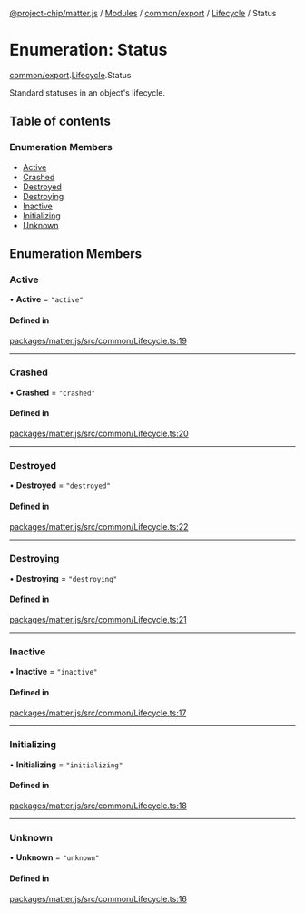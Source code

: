 [@project-chip/matter.js](../README.md) / [Modules](../modules.md) / [common/export](../modules/common_export.md) / [Lifecycle](../modules/common_export.Lifecycle.md) / Status

# Enumeration: Status

[common/export](../modules/common_export.md).[Lifecycle](../modules/common_export.Lifecycle.md).Status

Standard statuses in an object's lifecycle.

## Table of contents

### Enumeration Members

- [Active](common_export.Lifecycle.Status.md#active)
- [Crashed](common_export.Lifecycle.Status.md#crashed)
- [Destroyed](common_export.Lifecycle.Status.md#destroyed)
- [Destroying](common_export.Lifecycle.Status.md#destroying)
- [Inactive](common_export.Lifecycle.Status.md#inactive)
- [Initializing](common_export.Lifecycle.Status.md#initializing)
- [Unknown](common_export.Lifecycle.Status.md#unknown)

## Enumeration Members

### Active

• **Active** = ``"active"``

#### Defined in

[packages/matter.js/src/common/Lifecycle.ts:19](https://github.com/project-chip/matter.js/blob/904d0c9b952b91f28a21803759c5e5c66ee4d272/packages/matter.js/src/common/Lifecycle.ts#L19)

___

### Crashed

• **Crashed** = ``"crashed"``

#### Defined in

[packages/matter.js/src/common/Lifecycle.ts:20](https://github.com/project-chip/matter.js/blob/904d0c9b952b91f28a21803759c5e5c66ee4d272/packages/matter.js/src/common/Lifecycle.ts#L20)

___

### Destroyed

• **Destroyed** = ``"destroyed"``

#### Defined in

[packages/matter.js/src/common/Lifecycle.ts:22](https://github.com/project-chip/matter.js/blob/904d0c9b952b91f28a21803759c5e5c66ee4d272/packages/matter.js/src/common/Lifecycle.ts#L22)

___

### Destroying

• **Destroying** = ``"destroying"``

#### Defined in

[packages/matter.js/src/common/Lifecycle.ts:21](https://github.com/project-chip/matter.js/blob/904d0c9b952b91f28a21803759c5e5c66ee4d272/packages/matter.js/src/common/Lifecycle.ts#L21)

___

### Inactive

• **Inactive** = ``"inactive"``

#### Defined in

[packages/matter.js/src/common/Lifecycle.ts:17](https://github.com/project-chip/matter.js/blob/904d0c9b952b91f28a21803759c5e5c66ee4d272/packages/matter.js/src/common/Lifecycle.ts#L17)

___

### Initializing

• **Initializing** = ``"initializing"``

#### Defined in

[packages/matter.js/src/common/Lifecycle.ts:18](https://github.com/project-chip/matter.js/blob/904d0c9b952b91f28a21803759c5e5c66ee4d272/packages/matter.js/src/common/Lifecycle.ts#L18)

___

### Unknown

• **Unknown** = ``"unknown"``

#### Defined in

[packages/matter.js/src/common/Lifecycle.ts:16](https://github.com/project-chip/matter.js/blob/904d0c9b952b91f28a21803759c5e5c66ee4d272/packages/matter.js/src/common/Lifecycle.ts#L16)
